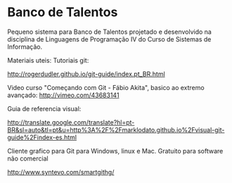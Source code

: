 Banco de Talentos
=================

Pequeno sistema para Banco de Talentos projetado e desenvolvido na disciplina de Linguagens de Programação IV do Curso de Sistemas de Informação.




Materiais uteis:
Tutoriais git:

http://rogerdudler.github.io/git-guide/index.pt_BR.html

Video curso "Começando com Git - Fábio Akita", basico ao extremo avançado:
http://vimeo.com/43683141

Guia de referencia visual:

http://translate.google.com/translate?hl=pt-BR&sl=auto&tl=pt&u=http%3A%2F%2Fmarklodato.github.io%2Fvisual-git-guide%2Findex-es.html


Cliente grafico para Git para Windows, linux e Mac. Gratuito para software não comercial

http://www.syntevo.com/smartgithg/



